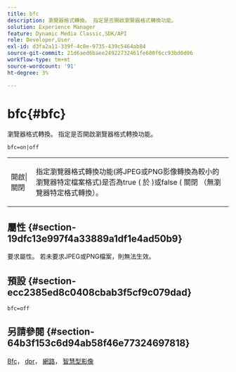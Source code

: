 ```yaml
---
title: bfc
description: 瀏覽器格式轉換。 指定是否開啟瀏覽器格式轉換功能。
solution: Experience Manager
feature: Dynamic Media Classic,SDK/API
role: Developer,User
exl-id: d3fa2a11-339f-4c8e-9735-439c5464ab84
source-git-commit: 21d6aed6baee24922732461fe680f6cc93bd0d06
workflow-type: tm+mt
source-wordcount: '91'
ht-degree: 3%

---
```


# bfc{#bfc}

瀏覽器格式轉換。 指定是否開啟瀏覽器格式轉換功能。

`bfc=on|off`

<table id="simpletable_2D23B1B282CD4216AB5BE7E7430D1B3F"> 
 <tr class="strow"> 
  <td class="stentry"> <p> <span class="codeph"> 開啟|關閉 </span> </p> </td> 
  <td class="stentry"> <p>指定瀏覽器格式轉換功能(將JPEG或PNG影像轉換為較小的瀏覽器特定檔案格式)是否為true ( <span class="codeph"> 於 </span>)或false ( <span class="codeph"> 關閉 </span> （無瀏覽器特定格式轉換）。 </p> </td> 
 </tr> 
</table>

## 屬性 {#section-19dfc13e997f4a33889a1df1e4ad50b9}

要求屬性。 若未要求JPEG或PNG檔案，則無法生效。

## 預設 {#section-ecc2385ed8c0408cbab3f5cf9c079dad}

`bfc=off`

## 另請參閱 {#section-64b3f153c6d94ab58f46e77324697818}

[Bfc](../../../../../is-api/image-catalog/image-serving-api-ref/c-image-catalog-reference/c-attributes-reference/r-bfc.md#reference-5217a41d9d7447d6b0624077eb38d3de)， [dpr](/help/aem-is-ir-api/is-api/http-ref/image-serving-api-ref/c-http-protocol-reference/c-command-reference/r-dpr.md)， [網路](/help/aem-is-ir-api/is-api/http-ref/image-serving-api-ref/c-http-protocol-reference/c-command-reference/r-network.md)， [智慧型影像](https://experienceleague.adobe.com/docs/experience-manager-cloud-service/content/assets/dynamicmedia/imaging-faq.html?lang=en)
